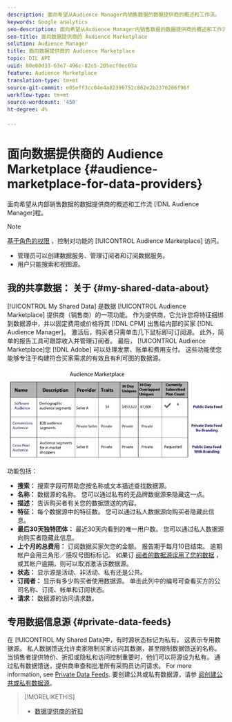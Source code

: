 ```yaml
---
description: 面向希望从Audience Manager内销售数据的数据提供商的概述和工作流。
keywords: Google analytics
seo-description: 面向希望从Audience Manager内销售数据的数据提供商的概述和工作流。
seo-title: 面向数据提供商的 Audience Marketplace
solution: Audience Manager
title: 面向数据提供商的 Audience Marketplace
topic: DIL API
uuid: 80e60d33-63e7-496c-82c5-205ecf0ec03a
feature: Audience Marketplace
translation-type: tm+mt
source-git-commit: e05eff3cc04e4a82399752c862e2b2370286f96f
workflow-type: tm+mt
source-wordcount: '450'
ht-degree: 4%

---
```



# 面向数据提供商的 Audience Marketplace {#audience-marketplace-for-data-providers}

面向希望从内部销售数据的数据提供商的概述和工作流 [!DNL Audience Manager]程。

<!-- c_marketplace_provider.xml -->

>[!NOTE]
>
>[基于角色的权限](../../../reporting/reports-dashboard.md) ，控制对功能的 [!UICONTROL Audience Marketplace] 访问。
>
>* 管理员可以创建数据服务、管理订阅者和订阅数据服务。
>* 用户只能搜索和视图源。


## 我的共享数据： 关于 {#my-shared-data-about}

[!UICONTROL My Shared Data] 是数据 [!UICONTROL Audience Marketplace] 提供商（销售商）的一项功能。 作为提供商，它允许您将特征捆绑到数据源中，并以固定费用或价格将其 [!DNL CPM] 出售给内部的买家 [!DNL Audience Manager]。 激活后，购买者只需单击几下鼠标即可订阅源。 此外，简单的报告工具可跟踪收入并管理订阅者。 最后， [!UICONTROL Audience Marketplace]您 [!DNL Adobe] 可以处理发票、账单和费用支付。 这些功能使您能够专注于构建符合买家需求的有效且有利可图的数据源。

![](assets/seller_marketplace.png)

<!-- c_myshared_data.xml -->

功能包括：

* **搜索：** 搜索字段可帮助您按名称或文本描述查找数据源。
* **名称：** 数据源的名称。 您可以通过私有的无品牌数据源来隐藏这一点。
* **描述：** 告诉购买者有关您的数据馈送的内容。
* **特征：** 每个数据源中的特征数。 您可以通过私人数据源向购买者隐藏此信息。
* **最后30天独特团体：** 最近30天内看到的唯一用户数。 您可以通过私人数据源向购买者隐藏此信息。
* **上个月的总费用：** 订阅数据买家欠您的金额。 报告期于每月10日结束。 逾期帐户会用三角形／感叹号图标标记。 如果订 [阅者的数据源误用了您的数据](../../../features/audience-marketplace/marketplace-data-providers/marketplace-create-manage-feeds.md#deactivate-data-feed) ，或其帐户逾期，则可以取消激活该数据源。
* **状态：**  显示源是活动、非活动、私有还是公共。
* **订阅者：** 显示有多少购买者使用数据源。 单击此列中的编号可查看买方的公司名称、订阅、帐单和订阅状态。
* **请求：** 数据源的访问请求数。

## 专用数据信息源 {#private-data-feeds}

在 [!UICONTROL My Shared Data]中，有时源状态标记为私有。 这表示专用数据源。 私人数据馈送允许卖家限制买家访问其数据，甚至限制数据馈送的名称。 当销售者提供特价、折扣或隐私和访问控制重要时，他们可以将源设为私有。 通过私有数据馈送，提供商审查和批准所有采购员访问请求。 For more information, see [Private Data Feeds](../../../features/audience-marketplace/marketplace-private-feeds.md). 要创建公共或私有数据源，请参 [阅创建公共或私有数据源](../../../features/audience-marketplace/marketplace-data-providers/marketplace-create-manage-feeds.md#create-public-private-data-feed)。

>[!MORELIKETHIS]
>
>* [数据提供商的折扣](../../../features/audience-marketplace/marketplace-data-providers/marketplace-create-manage-feeds.md#discounts)

